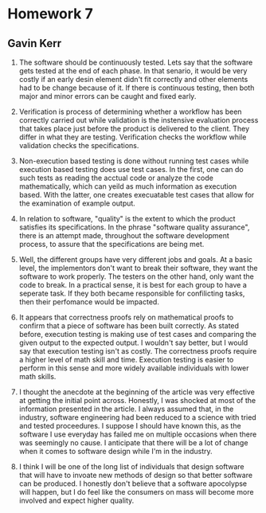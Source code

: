 # Homework 7
## Gavin Kerr

1. The software should be continuously tested. Lets say that the software gets tested at the end of each phase. In that senario, it would be very costly if an early desin element didn't fit correctly and other elements had to be change because of it. If there is continuous testing, then both major and minor errors can be caught and fixed early.

2. Verification is process of determining whether a workflow has been correctly carried out while validation is the instensive evaluation process that takes place just before the product is delivered to the client. They differ in what they are testing. Verification checks the workflow while validation checks the specifications.

3. Non-execution based testing is done without running test cases while execution based testing does use test cases. In the first, one can do such tests as reading the acctual code or analyze the code mathematically, which can yeild as much information as execution based. With the latter, one creates execuatable test cases that allow for the examination of example output. 

4. In relation to software, "quality" is the extent to which the product satisfies its specifications. In the phrase "software quality assurance", there is an attempt made, throughout the software development process, to assure that the specifications are being met.

5. Well, the different groups have very different jobs and goals. At a basic level, the implementors don't want to break their software, they want the software to work properly. The testers on the other hand, only want the code to break. In a practical sense, it is best for each group to have a seperate task. If they both became responsible for confilicting tasks, then their perfomance would be impacted. 

6. It appears that correctness proofs rely on mathematical proofs to confirm that a piece of software has been built correctly. As stated before, execution testing is making use of test cases and comparing the given output to the expected output. I wouldn't say better, but I would say that execution testing isn't as costly. The correctness proofs require a higher level of math skill and time. Execution testing is easier to perform in this sense and more widely available individuals with lower math skills.

7. I thought the anecdote at the beginning of the article was very effective at getting the initial point across. Honestly, I was shocked at most of the information presented in the article. I always assumed that, in the industry, software engineering had been reduced to a science with tried and tested proceedures. I suppose I should have known this, as the software I use everyday has failed me on multiple occasions when there was seemingly no cause. I anticipate that there will be a lot of change when it comes to software design while I'm in the industry.

8. I think I will be one of the long list of individuals that design software that will have to invoate new methods of design so that better software can be produced. I honestly don't believe that a software apocolypse will happen, but I do feel like the consumers on mass will become more involved and expect higher quality.
